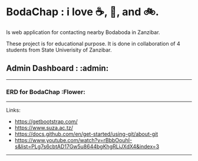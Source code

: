 # BodaChap  : i love  :coffee:, :pizza:, and :bike:.
Is web application for contacting nearby Bodaboda in Zanzibar.

These project is for educational purpose. It is done in collaboration of 4 students from State Univerisity of Zanzibar.

## Admin Dashboard : :admin:

---

### ERD for BodaChap  :Flower:

***

Links:

  + https://getbootstrap.com/
  + https://www.suza.ac.tz/
  + https://docs.github.com/en/get-started/using-git/about-git
  + https://www.youtube.com/watch?v=rBbbOouhI-s&list=PLg7s6cbtAD17Gw5u8644bgKhgRLiJXdX4&index=3

___


